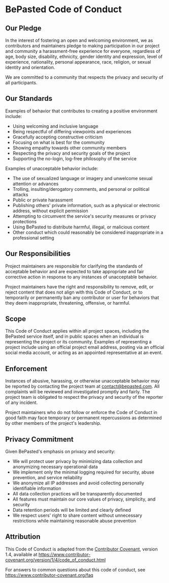 # BePasted Code of Conduct

## Our Pledge

In the interest of fostering an open and welcoming environment, we as contributors and maintainers pledge to making participation in our project and community a harassment-free experience for everyone, regardless of age, body size, disability, ethnicity, gender identity and expression, level of experience, nationality, personal appearance, race, religion, or sexual identity and orientation.

We are committed to a community that respects the privacy and security of all participants.

## Our Standards

Examples of behavior that contributes to creating a positive environment include:

* Using welcoming and inclusive language
* Being respectful of differing viewpoints and experiences
* Gracefully accepting constructive criticism
* Focusing on what is best for the community
* Showing empathy towards other community members
* Respecting the privacy and security goals of the project
* Supporting the no-login, log-free philosophy of the service

Examples of unacceptable behavior include:

* The use of sexualized language or imagery and unwelcome sexual attention or advances
* Trolling, insulting/derogatory comments, and personal or political attacks
* Public or private harassment
* Publishing others' private information, such as a physical or electronic address, without explicit permission
* Attempting to circumvent the service's security measures or privacy protections
* Using BePasted to distribute harmful, illegal, or malicious content
* Other conduct which could reasonably be considered inappropriate in a professional setting

## Our Responsibilities

Project maintainers are responsible for clarifying the standards of acceptable behavior and are expected to take appropriate and fair corrective action in response to any instances of unacceptable behavior.

Project maintainers have the right and responsibility to remove, edit, or reject content that does not align with this Code of Conduct, or to temporarily or permanently ban any contributor or user for behaviors that they deem inappropriate, threatening, offensive, or harmful.

## Scope

This Code of Conduct applies within all project spaces, including the BePasted service itself, and in public spaces when an individual is representing the project or its community. Examples of representing a project include using an official project email address, posting via an official social media account, or acting as an appointed representative at an event.

## Enforcement

Instances of abusive, harassing, or otherwise unacceptable behavior may be reported by contacting the project team at contact@bepasted.com. All complaints will be reviewed and investigated promptly and fairly. The project team is obligated to respect the privacy and security of the reporter of any incident.

Project maintainers who do not follow or enforce the Code of Conduct in good faith may face temporary or permanent repercussions as determined by other members of the project's leadership.

## Privacy Commitment

Given BePasted's emphasis on privacy and security:

* We will protect user privacy by minimizing data collection and anonymizing necessary operational data
* We implement only the minimal logging required for security, abuse prevention, and service reliability
* We anonymize all IP addresses and avoid collecting personally identifiable information
* All data collection practices will be transparently documented
* All features must maintain our core values of privacy, simplicity, and security
* Data retention periods will be limited and clearly defined
* We respect users' right to share content without unnecessary restrictions while maintaining reasonable abuse prevention

## Attribution

This Code of Conduct is adapted from the [Contributor Covenant](https://www.contributor-covenant.org), version 1.4, available at https://www.contributor-covenant.org/version/1/4/code_of_conduct.html

For answers to common questions about this code of conduct, see https://www.contributor-covenant.org/faq
